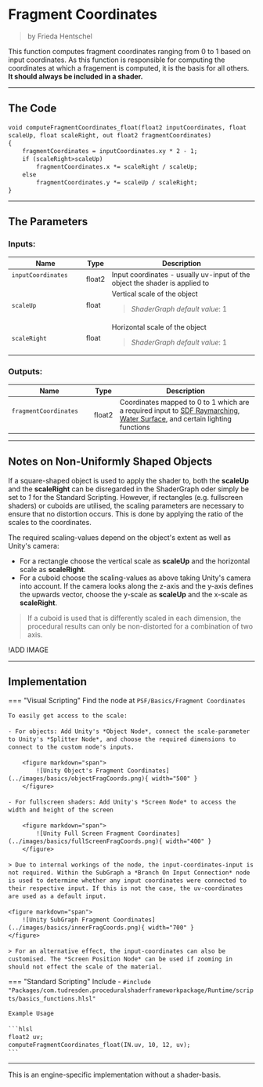 <div class="container">
    <h1 class="main-heading">Fragment Coordinates</h1>
    <blockquote class="author">by Frieda Hentschel</blockquote>
</div>

This function computes fragment coordinates ranging from 0 to 1 based on input coordinates. As this function is responsible for computing the coordinates at which a fragement is computed, it is the basis for all others. **It should always be included in a shader.**

---

## The Code

``` hlsl
void computeFragmentCoordinates_float(float2 inputCoordinates, float scaleUp, float scaleRight, out float2 fragmentCoordinates)
{
    fragmentCoordinates = inputCoordinates.xy * 2 - 1;
    if (scaleRight>scaleUp)
        fragmentCoordinates.x *= scaleRight / scaleUp;
    else
        fragmentCoordinates.y *= scaleUp / scaleRight;
}
```

---

## The Parameters

### Inputs:
| Name            | Type     | Description |
|-----------------|----------|-------------|
| `inputCoordinates`  <img width=50/>  | float2   | Input coordinates - usually uv-input of the object the shader is applied to|
| `scaleUp`        | float   | Vertical scale of the object <br> <blockquote>*ShaderGraph default value*: 1</blockquote>|
| `scaleRight`   | float  | Horizontal scale of the object <br> <blockquote>*ShaderGraph default value*: 1</blockquote>|

### Outputs:
| Name            | Type     | Description |
|-----------------|----------|-------------|
| `fragmentCoordinates`  <img width=70/>  | float2   | Coordinates mapped to 0 to 1 which are a required input to [SDF Raymarching](../sdfs/raymarching.md), [Water Surface](../water/waterSurface.md), and certain lighting functions|

---

## Notes on Non-Uniformly Shaped Objects

If a square-shaped object is used to apply the shader to, both the **scaleUp** and the **scaleRight** can be disregarded in the ShaderGraph oder simply be set to *1* for the Standard Scripting. However, if rectangles (e.g. fullscreen shaders) or cuboids are utilised, the scaling parameters are necessary to ensure that no distortion occurs. This is done by applying the ratio of the scales to the coordinates.

The required scaling-values depend on the object's extent as well as Unity's camera:

- For a rectangle choose the vertical scale as **scaleUp** and the horizontal scale as **scaleRight**.
- For a cuboid choose the scaling-values as above taking Unity's camera into account. If the camera looks along the z-axis and the y-axis defines the upwards vector, choose the y-scale as **scaleUp** and the x-scale as **scaleRight**.

> If a cuboid is used that is differently scaled in each dimension, the procedural results can only be non-distorted for a combination of two axis.

!ADD IMAGE

---

## Implementation

=== "Visual Scripting"
    Find the node at `PSF/Basics/Fragment Coordinates`

    To easily get access to the scale:

    - For objects: Add Unity's *Object Node*, connect the scale-parameter to Unity's *Splitter Node*, and choose the required dimensions to connect to the custom node's inputs. 

        <figure markdown="span">
            ![Unity Object's Fragment Coordinates](../images/basics/objectFragCoords.png){ width="500" }
        </figure>
    
    - For fullscreen shaders: Add Unity's *Screen Node* to access the width and height of the screen 

        <figure markdown="span">
            ![Unity Full Screen Fragment Coordinates](../images/basics/fullScreenFragCoords.png){ width="400" }
        </figure>

    > Due to internal workings of the node, the input-coordinates-input is not required. Within the SubGraph a *Branch On Input Connection* node is used to determine whether any input coordinates were connected to their respective input. If this is not the case, the uv-coordinates are used as a default input. 

    <figure markdown="span">
        ![Unity SubGraph Fragment Coordinates](../images/basics/innerFragCoords.png){ width="700" }
    </figure>
    
    > For an alternative effect, the input-coordinates can also be customised. The *Screen Position Node* can be used if zooming in should not effect the scale of the material.

=== "Standard Scripting"
    Include - ```#include "Packages/com.tudresden.proceduralshaderframeworkpackage/Runtime/scripts/basics_functions.hlsl"```

    Example Usage

    ```hlsl
    float2 uv;
    computeFragmentCoordinates_float(IN.uv, 10, 12, uv);
    ```

---

This is an engine-specific implementation without a shader-basis.